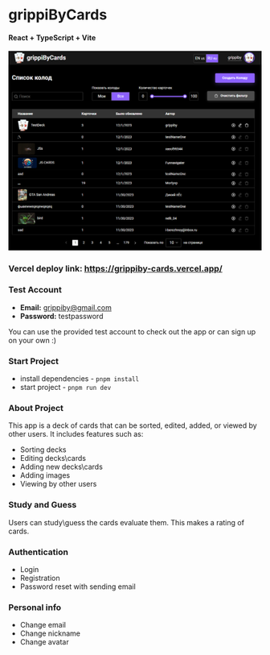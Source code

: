 # grippiByCards

#### React + TypeScript + Vite

![Project preview](https://github.com/grippiby/grippibyCards/raw/main/public/grippiby_decks_preview.png)

### Vercel deploy link: https://grippiby-cards.vercel.app/

### Test Account

- **Email:** grippiby@gmail.com
- **Password:** testpassword

You can use the provided test account to check out the app or can sign up on your own :)

### Start Project

- install dependencies - `pnpm install`
- start project - `pnpm run dev`

### About Project

This app is a deck of cards that can be sorted, edited, added, or viewed by other users. It includes features such as:

- Sorting decks
- Editing decks\cards
- Adding new decks\cards
- Adding images
- Viewing by other users

### Study and Guess

Users can study\guess the cards evaluate them. This makes a rating of cards.

### Authentication

- Login
- Registration
- Password reset with sending email

### Personal info

- Change email
- Change nickname
- Change avatar
